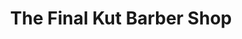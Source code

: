 ---
title: "The Final Kut Barber Shop"
url: /detroit/the-final-kut-barber-shop/
shop: hairdresser
---